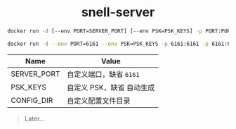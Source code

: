 <h1 align="center">snell-server</h1>

```bash
docker run -d [--env PORT=SERVER_PORT] [--env PSK=PSK_KEYS] -p PORT:PORT -p PORT:PORT/udp --name snell-server [-v CONFIG_DIR:/etc/snell-server/] --restart=always leodaxia/snell-server:beta

docker run -d --env PORT=6161 --env PSK=PSK_KEYS -p 6161:6161 -p 6161:6161/udp --name snell-server -v /etc/snell-server/:/etc/snell-server/ --restart=always leodaxia/snell-server:beta
```

|Name|Value|
|---|---|
|SERVER_PORT|自定义端口，缺省 `6161`|
|PSK_KEYS|自定义 PSK，缺省 自动生成|
|CONFIG_DIR|自定义配置文件目录|

> Later…